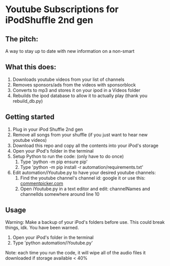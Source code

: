 # Youtube Subscriptions for iPodShuffle 2nd gen

## The pitch:

A way to stay up to date with new information on a non-smart

## What this does:

1. Downloads youtube videos from your list of channels
2. Removes sponsors/ads from the videos with sponsorblock
3. Converts to mp3 and stores it on your ipod in a Videos folder
4. Rebuilds the ipod database to allow it to actually play (thank you rebuild\_db.py)

## Getting started

1. Plug in your iPod Shuffle 2nd gen
2. Remove all songs from your shuffle (if you just want to hear new youtube videos)
3. Download this repo and copy all the contents into your iPod's storage
4. Open your iPod's folder in the terminal
5. Setup Python to run the code: (only have to do once)
    1. Type 'python -m pip ensure pip'
    2. Type 'python -m pip install -r automation/requirements.txt'
6. Edit automation/iYoutube.py to have your desired youtube channels:
    1. Find the youtube channel's channel id: google it or use this: [commentpicker.com](https://commentpicker.com/youtube-channel-id.php)
    2. Open iYoutube.py in a text editor and edit: channelNames and channelIds somewhere around line 10

## Usage

Warning: Make a backup of your iPod's folders before use. This could break things, idk. You have been warned.

1. Open your iPod's folder in the terminal
2. Type 'python automation/iYoutube.py'

Note: each time you run the code, it will wipe all of the audio files it downloaded if storage available < 40%
